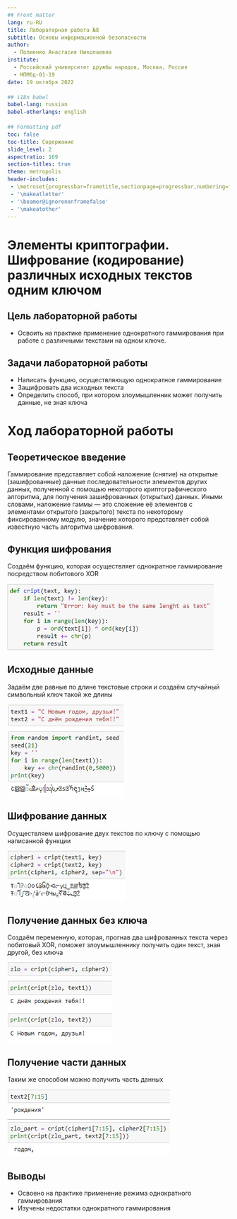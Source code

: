 ```yaml
---
## Front matter
lang: ru-RU
title: Лабораторная работа №8
subtitle: Основы информационной безопасности
author:
  - Полиенко Анастасия Николаевна
institute:
  - Российский университет дружбы народов, Москва, Россия
  - НПМбд-01-19
date: 19 октября 2022

## i18n babel
babel-lang: russian
babel-otherlangs: english

## Formatting pdf
toc: false
toc-title: Содержание
slide_level: 2
aspectratio: 169
section-titles: true
theme: metropolis
header-includes:
 - \metroset{progressbar=frametitle,sectionpage=progressbar,numbering=fraction}
 - '\makeatletter'
 - '\beamer@ignorenonframefalse'
 - '\makeatother'
---
```


# Элементы криптографии. Шифрование (кодирование) различных исходных текстов одним ключом

## Цель лабораторной работы

- Освоить на практике применение однократного гаммирования при работе с различными текстами на одном ключе.

## Задачи лабораторной работы

- Написать функцию, осуществляющую однократное гаммирование
- Защифровать два исходных текста
- Определить способ, при котором злоумышленник может получить данные, не зная ключа

# Ход лабораторной работы

## Теоретическое введение

Гаммирование представляет собой наложение (снятие) на открытые (зашифрованные) данные последовательности элементов других данных, полученной с помощью некоторого криптографического алгоритма, для получения зашифрованных (открытых) данных. Иными словами, наложение
гаммы — это сложение её элементов с элементами открытого (закрытого)
текста по некоторому фиксированному модулю, значение которого представляет собой известную часть алгоритма шифрования.

## Функция шифрования

Cоздаём функцию, которая осуществляет однократное гаммирование посредством побитового XOR

![Функция шифрования](image/Screenshot_1.jpg)

## Исходные данные

Задаём две равные по длине текстовые строки и создаём случайный символьный ключ такой же длины

![Исходные данные](image/Screenshot_2.jpg)

## Шифрование данных

Осуществляем шифрование двух текстов по ключу с помощью написанной функции

![Шифрование данных](image/Screenshot_3.jpg)

## Получение данных без ключа

Создаём переменную, которая, прогнав два шифрованных текста через побитовый XOR, поможет злоумышленнику
получить один текст, зная другой, без ключа 

![Получение данных без ключа](image/Screenshot_4.jpg)

## Получение части данных

Таким же способом можно получить часть данных 

![Получение части данных](image/Screenshot_5.jpg)

## Выводы

- Освоено на практике применение режима однократного гаммирования
- Изучены недостатки однократного гаммирования
